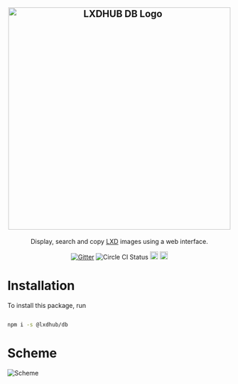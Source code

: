 <h2 align="center">
    <img src="https://i.imgur.com/RGCZZjl.png" alt="LXDHUB DB Logo" width="500" />
</h2>

 <p align="center">Display, search and copy <a href="https://linuxcontainers.org/lxd/" target="blank">LXD</a> images using a web interface. </p>

 <p align="center">
  <a href="https://gitter.im/Roche/lxdhub?utm_source=badge&utm_medium=badge&utm_campaign=pr-badge&utm_content=body_badge"><img src="https://badges.gitter.im/Roche/lxdhub.svg" alt="Gitter" /></a>
  <img src="https://circleci.com/gh/Roche/lxdhub.png?circle-token=f41c49274b61c18d8a5867ab9d49b9f27a2227aa&style=shield" alt="Circle CI Status">
  <a href="https://www.npmjs.com/package/@lxdhub/db"><img src="https://badge.fury.io/js/%40lxdhub%2Fdb.svg"   alt="npm version" height="18"></a>
  <a href="https://www.npmjs.com/package/@lxdhub/db">
    <img src="https://img.shields.io/npm/dt/@lxdhub%2Fdb.svg" alt="npm downloads" height="18">
  </a>
 </p>

# Installation

To install this package, run

```bash

npm i -s @lxdhub/db

```

# Scheme

![Scheme](docs/assets/graphs/db-schema.png)
